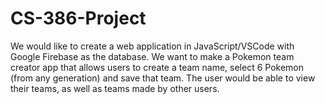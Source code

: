 # CS-386-Project
We would like to create a web application in JavaScript/VSCode with Google Firebase as the database. We want to make a Pokemon team creator app that allows users to create a team name, select 6 Pokemon (from any generation) and save that team. The user would be able to view their teams, as well as teams made by other users.
